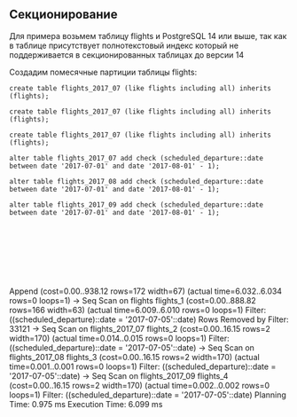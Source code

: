 ##  Секционирование
Для примера возьмем таблицу flights и PostgreSQL 14 или выше, так как в таблице присутствует полнотекстовый индекс
который не поддерживается в секционированных таблицах до версии 14

Создадим помесячные партиции таблицы flights:

```
create table flights_2017_07 (like flights including all) inherits (flights);

create table flights_2017_07 (like flights including all) inherits (flights);

create table flights_2017_07 (like flights including all) inherits (flights);
```
```
alter table flights_2017_07 add check (scheduled_departure::date between date '2017-07-01' and date '2017-08-01' - 1);

alter table flights_2017_08 add check (scheduled_departure::date between date '2017-07-01' and date '2017-08-01' - 1);

alter table flights_2017_09 add check (scheduled_departure::date between date '2017-07-01' and date '2017-08-01' - 1);









```
Append  (cost=0.00..938.12 rows=172 width=67) (actual time=6.032..6.034 rows=0 loops=1)
   ->  Seq Scan on flights flights_1  (cost=0.00..888.82 rows=166 width=63) (actual time=6.009..6.010 rows=0 loops=1)
         Filter: ((scheduled_departure)::date = '2017-07-05'::date)
         Rows Removed by Filter: 33121
   ->  Seq Scan on flights_2017_07 flights_2  (cost=0.00..16.15 rows=2 width=170) (actual time=0.014..0.015 rows=0 loops=1)
         Filter: ((scheduled_departure)::date = '2017-07-05'::date)
   ->  Seq Scan on flights_2017_08 flights_3  (cost=0.00..16.15 rows=2 width=170) (actual time=0.001..0.001 rows=0 loops=1)
         Filter: ((scheduled_departure)::date = '2017-07-05'::date)
   ->  Seq Scan on flights_2017_09 flights_4  (cost=0.00..16.15 rows=2 width=170) (actual time=0.002..0.002 rows=0 loops=1)
         Filter: ((scheduled_departure)::date = '2017-07-05'::date)
 Planning Time: 0.975 ms
 Execution Time: 6.099 ms

```

